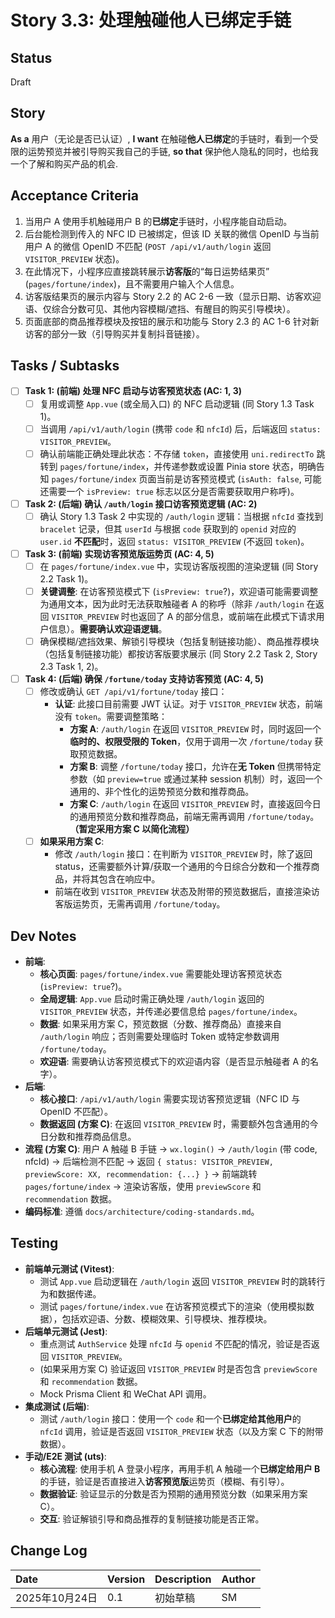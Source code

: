 # Story 3.3: 处理触碰他人已绑定手链

## Status

Draft

## Story

**As a** 用户（无论是否已认证）,
**I want** 在触碰**他人已绑定**的手链时，看到一个受限的运势预览并被引导购买我自己的手链,
**so that** 保护他人隐私的同时，也给我一个了解和购买产品的机会.

## Acceptance Criteria

1.  当用户 A 使用手机触碰用户 B 的**已绑定**手链时，小程序能自动启动。
2.  后台能检测到传入的 NFC ID 已被绑定，但该 ID 关联的微信 OpenID 与当前用户 A 的微信 OpenID 不匹配 (`POST /api/v1/auth/login` 返回 `VISITOR_PREVIEW` 状态)。
3.  在此情况下，小程序应直接跳转展示**访客版**的“每日运势结果页” (`pages/fortune/index`)，且不需要用户输入个人信息。
4.  访客版结果页的展示内容与 Story 2.2 的 AC 2-6 一致（显示日期、访客欢迎语、仅综合分数可见、其他内容模糊/遮挡、有醒目的购买引导模块）。
5.  页面底部的商品推荐模块及按钮的展示和功能与 Story 2.3 的 AC 1-6 针对新访客的部分一致（引导购买并复制抖音链接）。

## Tasks / Subtasks

- [ ] **Task 1: (前端) 处理 NFC 启动与访客预览状态 (AC: 1, 3)**
  - [ ] 复用或调整 `App.vue` (或全局入口) 的 NFC 启动逻辑 (同 Story 1.3 Task 1)。
  - [ ] 当调用 `/api/v1/auth/login` (携带 `code` 和 `nfcId`) 后，后端返回 `status: VISITOR_PREVIEW`。
  - [ ] 确认前端能正确处理此状态：不存储 `token`，直接使用 `uni.redirectTo` 跳转到 `pages/fortune/index`，并传递参数或设置 Pinia store 状态，明确告知 `pages/fortune/index` 页面当前是访客预览模式 (`isAuth: false`, 可能还需要一个 `isPreview: true` 标志以区分是否需要获取用户称呼)。
- [ ] **Task 2: (后端) 确认 `/auth/login` 接口访客预览逻辑 (AC: 2)**
  - [ ] 确认 Story 1.3 Task 2 中实现的 `/auth/login` 逻辑：当根据 `nfcId` 查找到 `bracelet` 记录，但其 `userId` 与根据 `code` 获取到的 `openid` 对应的 `user.id` **不匹配**时，返回 `status: VISITOR_PREVIEW` (不返回 `token`)。
- [ ] **Task 3: (前端) 实现访客预览版运势页 (AC: 4, 5)**
  - [ ] 在 `pages/fortune/index.vue` 中，实现访客版视图的渲染逻辑 (同 Story 2.2 Task 1)。
  - [ ] **关键调整**: 在访客预览模式下 (`isPreview: true`?)，欢迎语可能需要调整为通用文本，因为此时无法获取触碰者 A 的称呼（除非 `/auth/login` 在返回 `VISITOR_PREVIEW` 时也返回了 A 的部分信息，或前端在此模式下请求用户信息）。**需要确认欢迎语逻辑**。
  - [ ] 确保模糊/遮挡效果、解锁引导模块（包括复制链接功能）、商品推荐模块（包括复制链接功能）都按访客版要求展示 (同 Story 2.2 Task 2, Story 2.3 Task 1, 2)。
- [ ] **Task 4: (后端) 确保 `/fortune/today` 支持访客预览 (AC: 4, 5)**
  - [ ] 修改或确认 `GET /api/v1/fortune/today` 接口：
    - **认证**: 此接口目前需要 JWT 认证。对于 `VISITOR_PREVIEW` 状态，前端没有 `token`。需要调整策略：
      - **方案 A**: `/auth/login` 在返回 `VISITOR_PREVIEW` 时，同时返回一个**临时的、权限受限的 Token**，仅用于调用一次 `/fortune/today` 获取预览数据。
      - **方案 B**: 调整 `/fortune/today` 接口，允许在**无 Token** 但携带特定参数（如 `preview=true` 或通过某种 session 机制）时，返回一个通用的、非个性化的运势预览分数和推荐商品。
      - **方案 C**: `/auth/login` 在返回 `VISITOR_PREVIEW` 时，直接返回今日的通用预览分数和推荐商品，前端无需再调用 `/fortune/today`。**（暂定采用方案 C 以简化流程）**
  - [ ] **如果采用方案 C**:
    - 修改 `/auth/login` 接口：在判断为 `VISITOR_PREVIEW` 时，除了返回 status，还需要额外计算/获取一个通用的今日综合分数和一个推荐商品，并将其包含在响应中。
    - 前端在收到 `VISITOR_PREVIEW` 状态及附带的预览数据后，直接渲染访客版运势页，无需再调用 `/fortune/today`。

## Dev Notes

- **前端**:
  - **核心页面**: `pages/fortune/index.vue` 需要能处理访客预览状态 (`isPreview: true`?)。
  - **全局逻辑**: `App.vue` 启动时需正确处理 `/auth/login` 返回的 `VISITOR_PREVIEW` 状态，并传递必要信息给 `pages/fortune/index`。
  - **数据**: 如果采用方案 C，预览数据（分数、推荐商品）直接来自 `/auth/login` 响应；否则需要处理临时 Token 或特定参数调用 `/fortune/today`。
  - **欢迎语**: 需要确认访客预览模式下的欢迎语内容（是否显示触碰者 A 的名字）。
- **后端**:
  - **核心接口**: `/api/v1/auth/login` 需要实现访客预览逻辑（NFC ID 与 OpenID 不匹配）。
  - **数据返回 (方案 C)**: 在返回 `VISITOR_PREVIEW` 时，需要额外包含通用的今日分数和推荐商品信息。
- **流程 (方案 C)**: 用户 A 触碰 B 手链 -> `wx.login()` -> `/auth/login` (带 code, nfcId) -> 后端检测不匹配 -> 返回 `{ status: VISITOR_PREVIEW, previewScore: XX, recommendation: {...} }` -> 前端跳转 `pages/fortune/index` -> 渲染访客版，使用 `previewScore` 和 `recommendation` 数据。
- **编码标准**: 遵循 `docs/architecture/coding-standards.md`。

## Testing

- **前端单元测试 (Vitest)**:
  - 测试 `App.vue` 启动逻辑在 `/auth/login` 返回 `VISITOR_PREVIEW` 时的跳转行为和数据传递。
  - 测试 `pages/fortune/index.vue` 在访客预览模式下的渲染（使用模拟数据），包括欢迎语、分数、模糊效果、引导模块、推荐模块。
- **后端单元测试 (Jest)**:
  - 重点测试 `AuthService` 处理 `nfcId` 与 `openid` 不匹配的情况，验证是否返回 `VISITOR_PREVIEW`。
  - (如果采用方案 C) 验证返回 `VISITOR_PREVIEW` 时是否包含 `previewScore` 和 `recommendation` 数据。
  - Mock Prisma Client 和 WeChat API 调用。
- **集成测试 (后端)**:
  - 测试 `/auth/login` 接口：使用一个 `code` 和一个**已绑定给其他用户**的 `nfcId` 调用，验证是否返回 `VISITOR_PREVIEW` 状态（以及方案 C 下的附带数据）。
- **手动/E2E 测试 (uts)**:
  - **核心流程**: 使用手机 A 登录小程序，再用手机 A 触碰一个**已绑定给用户 B** 的手链，验证是否直接进入**访客预览版**运势页（模糊、有引导）。
  - **数据验证**: 验证显示的分数是否为预期的通用预览分数（如果采用方案 C）。
  - **交互**: 验证解锁引导和商品推荐的复制链接功能是否正常。

## Change Log

| Date           | Version | Description | Author |
| :------------- | :------ | :---------- | :----- |
| 2025年10月24日 | 0.1     | 初始草稿    | SM     |
